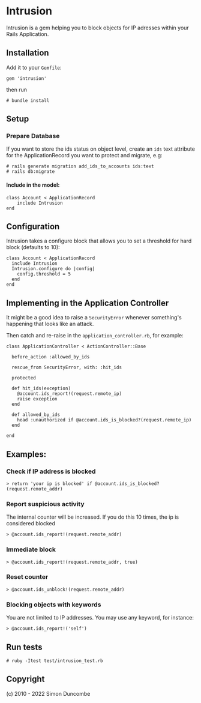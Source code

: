 # Intrusion

Intrusion is a gem helping you to block objects for IP adresses within your Rails Application.

## Installation
Add it to your `Gemfile`:
```
gem 'intrusion'
```
then run
```
# bundle install
```

## Setup

### Prepare Database
If you want to store the ids status on object level,
create an `ids` text attribute for the ApplicationRecord you want to protect and migrate, e.g:
```
# rails generate migration add_ids_to_accounts ids:text
# rails db:migrate
```
#### Include in the model:
```
class Account < ApplicationRecord
    include Intrusion
end
```

## Configuration
Intrusion takes a configure block that allows you to set a threshold for hard block (defaults to 10):
```
class Account < ApplicationRecord
  include Intrusion
  Intrusion.configure do |config|
    config.threshold = 5
  end
end
```

## Implementing in the Application Controller
It might be a good idea to raise a `SecurityError` whenever something's happening that looks like an attack.

Then catch and re-raise in the `application_controller.rb`, for example:
```
class ApplicationController < ActionController::Base
  
  before_action :allowed_by_ids
  
  rescue_from SecurityError, with: :hit_ids
  
  protected

  def hit_ids(exception)
    @account.ids_report!(request.remote_ip)
    raise exception
  end

  def allowed_by_ids
    head :unauthorized if @account.ids_is_blocked?(request.remote_ip)
  end

end
```

## Examples:

### Check if IP address is blocked
```
> return 'your ip is blocked' if @account.ids_is_blocked?(request.remote_addr)
```

### Report suspicious activity
The internal counter will be increased. If you do this 10 times, the ip is considered blocked
```
> @account.ids_report!(request.remote_addr)
```
### Immediate block
```
> @account.ids_report!(request.remote_addr, true)
```
### Reset counter
```
> @account.ids_unblock!(request.remote_addr)
```

### Blocking objects with keywords
You are not limited to IP addresses. You may use any keyword, for instance:
```
> @account.ids_report!('self')
```
## Run tests
```
# ruby -Itest test/intrusion_test.rb
```

## Copyright

(c) 2010 - 2022 Simon Duncombe